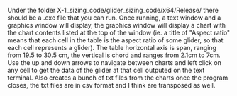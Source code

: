 Under the folder X-1_sizing_code/glider_sizing_code/x64/Release/ there should be a .exe file that you can run. Once running, a text window and a graphics window will display, the graphics window will display a chart with the chart contents listed at the top of the window (ie. a title of "Aspect ratio" means that each cell in the table is the aspect ratio of some glider, so that each cell represents a glider). The table horizontal axis is span, ranging from 19.5 to 30.5 cm, the vertical is chord and ranges from 2.1cm to 7cm. Use the up and down arrows to navigate between charts and left click on any cell to get the data of the glider at that cell outputed on the text terminal. Also creates a bunch of txt files from the charts once the program closes, the txt files are in csv format and I think are transposed as well. 

